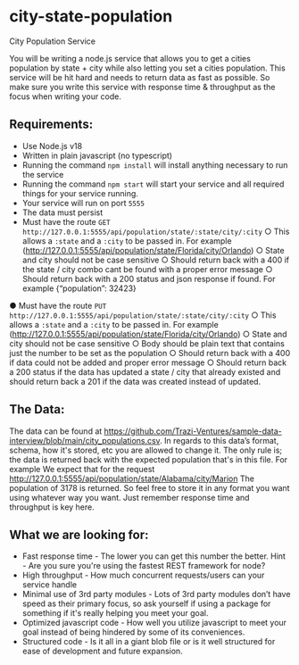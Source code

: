 # city-state-population

City Population Service

You will be writing a node.js service that allows you to get a cities population by state + city
while also letting you set a cities population. This service will be hit hard and needs to return
data as fast as possible. So make sure you write this service with response time & throughput
as the focus when writing your code.

## Requirements:
* Use Node.js v18
* Written in plain javascript (no typescript)
* Running the command `npm install` will install anything necessary to run the service
* Running the command `npm start` will start your service and all required things for your
service running.
* Your service will run on port `5555`
* The data must persist
* Must have the route `GET http://127.0.0.1:5555/api/population/state/:state/city/:city`
○ This allows a `:state` and a `:city` to be passed in. For example
(http://127.0.0.1:5555/api/population/state/Florida/city/Orlando)
○ State and city should not be case sensitive
○ Should return back with a 400 if the state / city combo cant be found with a
proper error message
○ Should return back with a 200 status and json response if found. For example
{“population”: 32423}

● Must have the route `PUT http://127.0.0.1:5555/api/population/state/:state/city/:city`
○ This allows a `:state` and a `:city` to be passed in. For example
(http://127.0.0.1:5555/api/population/state/Florida/city/Orlando)
○ State and city should not be case sensitive
○ Body should be plain text that contains just the number to be set as the
population
○ Should return back with a 400 if data could not be added and proper error
message
○ Should return back a 200 status if the data has updated a state / city that already
existed and should return back a 201 if the data was created instead of updated.

## The Data:
The data can be found at
https://github.com/Trazi-Ventures/sample-data-interview/blob/main/city_populations.csv. In
regards to this data’s format, schema, how it's stored, etc you are allowed to change it. The only
rule is; the data is returned back with the expected population that's in this file. For example We
expect that for the request http://127.0.0.1:5555/api/population/state/Alabama/city/Marion The
population of 3178 is returned. So feel free to store it in any format you want using whatever
way you want. Just remember response time and throughput is key here.

## What we are looking for:
* Fast response time - The lower you can get this number the better. Hint - Are you sure
you're using the fastest REST framework for node?
* High throughput - How much concurrent requests/users can your service handle
* Minimal use of 3rd party modules - Lots of 3rd party modules don’t have speed as
their primary focus, so ask yourself if using a package for something if it's really helping
you meet your goal.
* Optimized javascript code - How well you utilize javascript to meet your goal instead of
being hindered by some of its conveniences.
* Structured code - Is it all in a giant blob file or is it well structured for ease of
development and future expansion.
